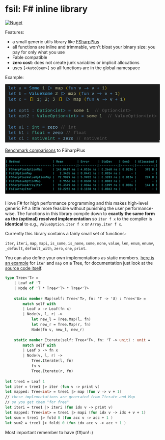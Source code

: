 # fsil: F# inline library

<a href="https://www.nuget.org/packages/fsil"><img alt="Nuget" src="https://img.shields.io/nuget/v/fsil"></a>

Features:

- a small generic utils library like [FSharpPlus](https://github.com/fsprojects/FSharpPlus)
- all functions are inline and trimmable, won't bloat your binary size: you pay for only what you use
- Fable compatible
- **zero cost**: does not create junk variables or implicit allocations
- uses `[<AutoOpen>]` so all functions are in the global namespace

Example:

![](./data/demo.png)

[Benchmark comparisons](./src/fsil.benchmarks/Program.fs) to FSharpPlus

![](./data/benchmarks.png)

####

I love F# for high performance programming and this makes high-level generic F# a little more feasible without punishing the user performance-wise.
The functions in this library compile down to **exactly the same form as the (optimal) resolved implementation** so `iter f x` to the compiler is **identical** to e.g., `ValueOption.iter f x` or `Array.iter f x`.

Currently this library contains a fairly small set of functions:

`iter`, `iteri`, `map`, `mapi`, `is_some`, `is_none`, `some`, `none`, `value`, `len`, `enum`, `enumv`, `_default`, `default_with`, `zero`, `one`, `print`.

You can also define your own implementations as static members. [here is an example](./src/fsil.test/Program.fs) for `iter` and `map` on a Tree, for documentation just look at the [source code itself](./src/fsil/Library.fs).

```fsharp
type Tree<'T> =
    | Leaf of 'T
    | Node of 'T * Tree<'T> * Tree<'T>

    static member Map(self: Tree<'T>, fn: 'T -> 'U) : Tree<'U> =
        match self with
        | Leaf x -> Leaf(fn x)
        | Node(v, l, r) ->
            let new_l = Tree.Map(l, fn)
            let new_r = Tree.Map(r, fn)
            Node(fn v, new_l, new_r)

    static member Iterate(self: Tree<'T>, fn: 'T -> unit) : unit =
        match self with
        | Leaf x -> fn x
        | Node(v, l, r) ->
            Tree.Iterate(l, fn)
            fn v
            Tree.Iterate(r, fn)

let tree1 = Leaf 1
let iter = tree1 |> iter (fun v -> print v)
let mapped: Tree<int> = tree1 |> map (fun v -> v + 1)
// these implementations are generated from Iterate and Map
// so you get them "for free"
let iteri = tree1 |> iteri (fun idx v -> print v)
let mapped: Tree<int> = tree1 |> mapi (fun idx v -> idx + v + 1)
let sum = tree1 |> fold 0 (fun acc v -> acc + 1 )
let sum2 = tree1 |> foldi 0 (fun idx acc v -> acc + 1 )
```

Most important remember to have (f#)un! :)
